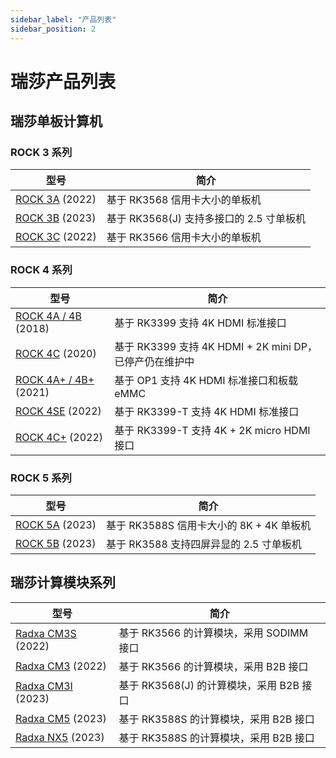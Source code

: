```yaml
---
sidebar_label: "产品列表"
sidebar_position: 2
---
```


# 瑞莎产品列表

## 瑞莎单板计算机

### ROCK 3 系列

| 型号                              | 简介                                     |
| --------------------------------- | ---------------------------------------- |
| [ROCK 3A](./rock3/rock3a/) (2022) | 基于 RK3568 信用卡大小的单板机           |
| [ROCK 3B](./rock3/rock3b/) (2023) | 基于 RK3568(J) 支持多接口的 2.5 寸单板机 |
| [ROCK 3C](./rock3/rock3c/) (2022) | 基于 RK3566 信用卡大小的单板机           |

### ROCK 4 系列

| 型号                                        | 简介                                                    |
| ------------------------------------------- | ------------------------------------------------------- |
| [ROCK 4A / 4B](./rock4/rock4ab/) (2018)     | 基于 RK3399 支持 4K HDMI 标准接口                       |
| [ROCK 4C](./rock4/rock4c/) (2020)           | 基于 RK3399 支持 4K HDMI + 2K mini DP，已停产仍在维护中 |
| [ROCK 4A+ / 4B+](./rock4/rock4apbp/) (2021) | 基于 OP1 支持 4K HDMI 标准接口和板载 eMMC               |
| [ROCK 4SE](./rock4/rock4se/) (2022)         | 基于 RK3399-T 支持 4K HDMI 标准接口                     |
| [ROCK 4C+](./rock4/rock4c+/) (2022)         | 基于 RK3399-T 支持 4K + 2K micro HDMI 接口              |

### ROCK 5 系列

| 型号                              | 简介                                     |
| --------------------------------- | ---------------------------------------- |
| [ROCK 5A](./rock5/rock5a/) (2023) | 基于 RK3588S 信用卡大小的 8K + 4K 单板机 |
| [ROCK 5B](./rock5/rock5b/) (2023) | 基于 RK3588 支持四屏异显的 2.5 寸单板机  |

## 瑞莎计算模块系列

| 型号                                        | 简介                                     |
| ------------------------------------------- | ---------------------------------------- |
| [Radxa CM3S](./compute-module/cm3s/) (2022) | 基于 RK3566 的计算模块，采用 SODIMM 接口 |
| [Radxa CM3](./compute-module/cm3/) (2022)   | 基于 RK3566 的计算模块，采用 B2B 接口    |
| [Radxa CM3I](./compute-module/cm3i/) (2023) | 基于 RK3568(J) 的计算模块，采用 B2B 接口 |
| [Radxa CM5](./compute-module/cm5/) (2023)   | 基于 RK3588S 的计算模块，采用 B2B 接口   |
| [Radxa NX5](./compute-module/nx5/) (2023)   | 基于 RK3588S 的计算模块，采用 B2B 接口   |
